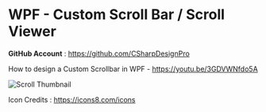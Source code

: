 # WPF - Custom Scroll Bar / Scroll Viewer 

<b>GitHub Account</b> : https://github.com/CSharpDesignPro

How to design a Custom Scrollbar in WPF - https://youtu.be/3GDVWNfdo5A 

![Scroll Thumbnail](https://user-images.githubusercontent.com/55704859/179337269-c9a16e21-f037-4416-afbc-e4edaef36430.jpg)

Icon Credits : https://icons8.com/icons



